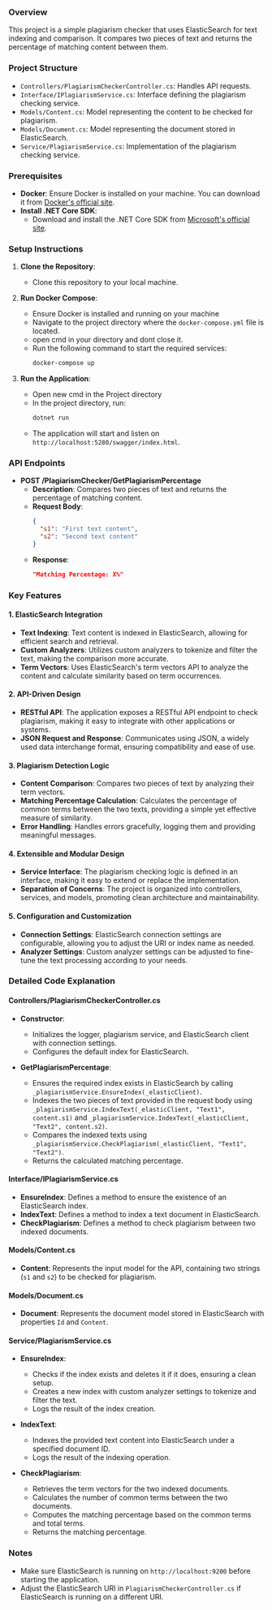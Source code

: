 ### Overview

This project is a simple plagiarism checker that uses ElasticSearch for text indexing and comparison. It compares two pieces of text and returns the percentage of matching content between them.

### Project Structure

- `Controllers/PlagiarismCheckerController.cs`: Handles API requests.
- `Interface/IPlagiarismService.cs`: Interface defining the plagiarism checking service.
- `Models/Content.cs`: Model representing the content to be checked for plagiarism.
- `Models/Document.cs`: Model representing the document stored in ElasticSearch.
- `Service/PlagiarismService.cs`: Implementation of the plagiarism checking service.

### Prerequisites
- **Docker**: Ensure Docker is installed on your machine. You can download it from [Docker's official site](https://www.docker.com/get-started).
- **Install .NET Core SDK**:
   - Download and install the .NET Core SDK from [Microsoft's official site](https://dotnet.microsoft.com/download).
### Setup Instructions

1. **Clone the Repository**:
   - Clone this repository to your local machine.

2. **Run Docker Compose**:
   - Ensure Docker is installed and running on your machine
   - Navigate to the project directory where the `docker-compose.yml` file is located.
   - open cmd in your directory and dont close it.
   - Run the following command to start the required services:
     ```sh
     docker-compose up
     ```

3. **Run the Application**:
   - Open new cmd in the Project directory 
   - In the project directory, run:
     ```sh
     dotnet run
     ```
   - The application will start and listen on `http://localhost:5280/swagger/index.html`.

### API Endpoints

- **POST /PlagiarismChecker/GetPlagiarismPercentage**
  - **Description**: Compares two pieces of text and returns the percentage of matching content.
  - **Request Body**:
    ```json
    {
      "s1": "First text content",
      "s2": "Second text content"
    }
    ```
  - **Response**:
    ```json
    "Matching Percentage: X%"
    ```

### Key Features

#### 1. ElasticSearch Integration
- **Text Indexing**: Text content is indexed in ElasticSearch, allowing for efficient search and retrieval.
- **Custom Analyzers**: Utilizes custom analyzers to tokenize and filter the text, making the comparison more accurate.
- **Term Vectors**: Uses ElasticSearch's term vectors API to analyze the content and calculate similarity based on term occurrences.

#### 2. API-Driven Design
- **RESTful API**: The application exposes a RESTful API endpoint to check plagiarism, making it easy to integrate with other applications or systems.
- **JSON Request and Response**: Communicates using JSON, a widely used data interchange format, ensuring compatibility and ease of use.

#### 3. Plagiarism Detection Logic
- **Content Comparison**: Compares two pieces of text by analyzing their term vectors.
- **Matching Percentage Calculation**: Calculates the percentage of common terms between the two texts, providing a simple yet effective measure of similarity.
- **Error Handling**: Handles errors gracefully, logging them and providing meaningful messages.

#### 4. Extensible and Modular Design
- **Service Interface**: The plagiarism checking logic is defined in an interface, making it easy to extend or replace the implementation.
- **Separation of Concerns**: The project is organized into controllers, services, and models, promoting clean architecture and maintainability.

#### 5. Configuration and Customization
- **Connection Settings**: ElasticSearch connection settings are configurable, allowing you to adjust the URI or index name as needed.
- **Analyzer Settings**: Custom analyzer settings can be adjusted to fine-tune the text processing according to your needs.

### Detailed Code Explanation

#### Controllers/PlagiarismCheckerController.cs

- **Constructor**:
  - Initializes the logger, plagiarism service, and ElasticSearch client with connection settings.
  - Configures the default index for ElasticSearch.

- **GetPlagiarismPercentage**:
  - Ensures the required index exists in ElasticSearch by calling `_plagiarismService.EnsureIndex(_elasticClient)`.
  - Indexes the two pieces of text provided in the request body using `_plagiarismService.IndexText(_elasticClient, "Text1", content.s1)` and `_plagiarismService.IndexText(_elasticClient, "Text2", content.s2)`.
  - Compares the indexed texts using `_plagiarismService.CheckPlagiarism(_elasticClient, "Text1", "Text2")`.
  - Returns the calculated matching percentage.

#### Interface/IPlagiarismService.cs

- **EnsureIndex**: Defines a method to ensure the existence of an ElasticSearch index.
- **IndexText**: Defines a method to index a text document in ElasticSearch.
- **CheckPlagiarism**: Defines a method to check plagiarism between two indexed documents.

#### Models/Content.cs

- **Content**: Represents the input model for the API, containing two strings (`s1` and `s2`) to be checked for plagiarism.

#### Models/Document.cs

- **Document**: Represents the document model stored in ElasticSearch with properties `Id` and `Content`.

#### Service/PlagiarismService.cs

- **EnsureIndex**:
  - Checks if the index exists and deletes it if it does, ensuring a clean setup.
  - Creates a new index with custom analyzer settings to tokenize and filter the text.
  - Logs the result of the index creation.

- **IndexText**:
  - Indexes the provided text content into ElasticSearch under a specified document ID.
  - Logs the result of the indexing operation.

- **CheckPlagiarism**:
  - Retrieves the term vectors for the two indexed documents.
  - Calculates the number of common terms between the two documents.
  - Computes the matching percentage based on the common terms and total terms.
  - Returns the matching percentage.

### Notes

- Make sure ElasticSearch is running on `http://localhost:9200` before starting the application.
- Adjust the ElasticSearch URI in `PlagiarismCheckerController.cs` if ElasticSearch is running on a different URI.

   
